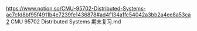 https://www.notion.so/CMU-95702-Distributed-Systems-ac7cfd8bf95f4911b4e7239fe1436878#ad4f134a1fc54042a3bb2a4ee8a53ca2
CMU 95702 Distributed Systems 期末复习.md
